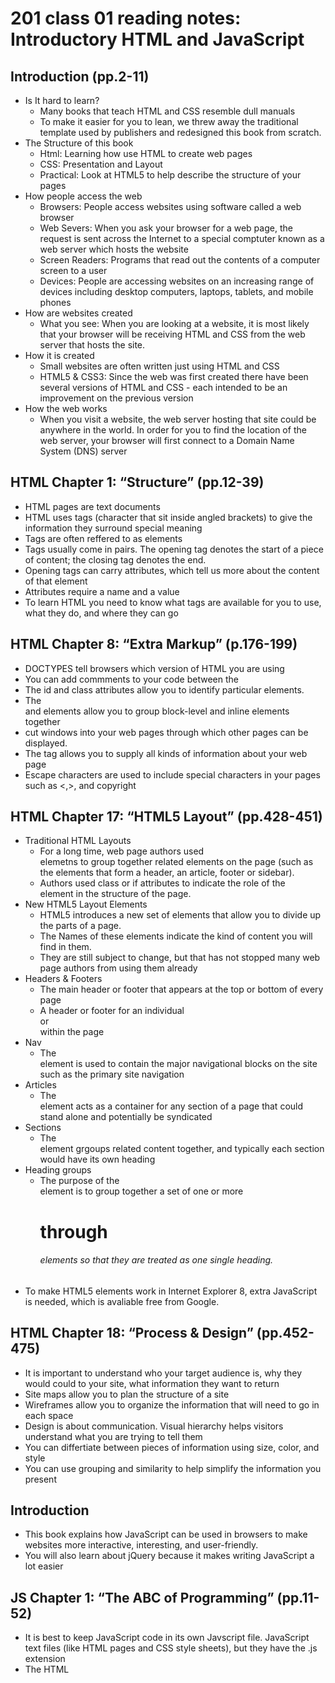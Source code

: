 # 201 class 01 reading notes: Introductory HTML and JavaScript
## Introduction (pp.2-11)
- Is It hard to learn?
    - Many books that teach HTML and CSS resemble dull manuals
    - To make it easier for you to lean, we threw away the traditional template used by publishers and redesigned this book from scratch.
- The Structure of this book 
    - Html: Learning how use HTML to create web pages
    - CSS: Presentation and Layout
    - Practical: Look at HTML5 to help describe the structure of your pages
- How people access the web
    - Browsers: People access websites using software called a web browser
    - Web Severs: When you ask your browser for a web page, the request is sent across the Internet to a special comptuter known as a web server which hosts the website
    - Screen Readers: Programs that read out the contents of a computer screen to a user
    - Devices: People are accessing websites on an increasing range of devices including desktop computers, laptops, tablets, and mobile phones
- How are websites created
    - What you see: When you are looking at a website, it is most likely that your browser will be receiving HTML and CSS from the web server that hosts the site.
- How it is created
    - Small websites are often written just using HTML and CSS
    - HTML5 & CSS3: Since the web was first created there have been several versions of HTML and CSS - each intended to be an improvement on the previous version
- How the web works
     - When you visit a website, the web server hosting that site could be anywhere in the world. In order for you to find the location of the web server, your browser will first connect to a Domain Name System (DNS) server
## HTML Chapter 1: “Structure” (pp.12-39)
- HTML pages are text documents
- HTML uses tags (character that sit inside angled brackets) to give the information they surround special meaning
- Tags are often reffered to as elements
- Tags usually come in pairs. The opening tag denotes the start of a piece of content; the closing tag denotes the end.
- Opening tags can carry attributes, which tell us more about the content of that element
- Attributes require a name and a value
- To learn HTML you need to know what tags are available for you to use, what they do, and where they can go
## HTML Chapter 8: “Extra Markup” (p.176-199)
- DOCTYPES tell browsers which version of HTML you are using
- You can add commments to your code between the <!-- and -->
- The id and class attributes allow you to identify particular elements.
- The <div> and <span> elements allow you to group block-level and inline elements together
- <iframes> cut windows into your web pages through which other pages can be displayed.
- The <meta> tag allows you to supply all kinds of information about your web page
- Escape characters are used to include special characters in your pages such as <,>, and copyright
## HTML Chapter 17: “HTML5 Layout” (pp.428-451)
- Traditional HTML Layouts
    - For a long time, web page authors used <div> elemetns to group together related elements on the page (such as the elements that form a header, an article, footer or sidebar). 
    - Authors used class or if attributes to indicate the role of the <div> element in the structure of the page.
- New HTML5 Layout Elements
    - HTML5 introduces a new set of elements that allow you to divide up the parts of a page. 
    - The Names of these elements indicate the kind of content you will find in them.
    - They are still subject to change, but that has not stopped many web page authors from using them already
- Headers & Footers
    - The main header or footer that appears at the top or bottom of every page
    - A header or footer for an individual <article> or <section> within the page
- Nav 
    - The <nav> element is used to contain the major navigational blocks on the site such as the primary site navigation
- Articles 
    - The <article> element acts as a container for any section of a page that could stand alone and potentially be syndicated
- Sections
    - The <section> element grgoups related content together, and typically each section would have its own heading
- Heading groups 
     - The purpose of the <hgroup> element is to group together a set of one or more <h1> through <h6> elements so that they are treated as one single heading.
- To make HTML5 elements work in Internet Explorer 8, extra JavaScript is needed, which is avaliable free from Google.
## HTML Chapter 18: “Process & Design” (pp.452-475) 
- It is important to understand who your target audience is, why they would could to your site, what information they want to return
- Site maps allow you to plan the structure of a site
- Wireframes allow you to organize the information that will need to go in each space
- Design is about communication. Visual hierarchy helps visitors understand what you are trying to tell them
- You can differtiate between pieces of information using size, color, and style
- You can use grouping and similarity to help simplify the information you present
## Introduction
- This book explains how JavaScript can be used in browsers to make websites more interactive, interesting, and user-friendly.
- You will also learn about jQuery because it makes writing JavaScript a lot easier
## JS Chapter 1: “The ABC of Programming” (pp.11-52)
- It is best to keep JavaScript code in its own Javscript file. JavaScript text files (like HTML pages and CSS style sheets), but they have the .js extension
- The HTML <script> element is used in HTML pages to tell the browser to load the JavaScript file (rather like the <link> element can be used to load a CSS)
- If you view the cource code of the page in the browser, the JavaScript will not have changed the HTML, because the script works with the model of the web page that the browser has created.
